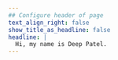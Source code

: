 ```yaml
---
## Configure header of page
text_align_right: false
show_title_as_headline: false
headline: |
  Hi, my name is Deep Patel.
---
```


<!-- this is a subheadline -->

